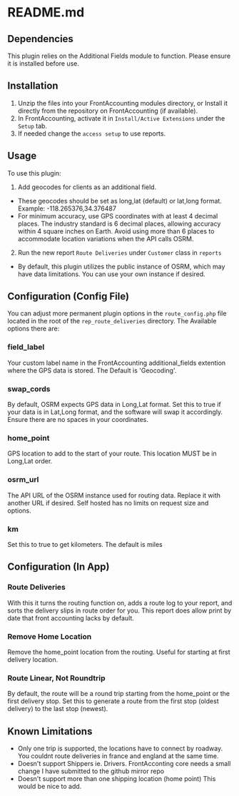 # README.md

## Dependencies
This plugin relies on the Additional Fields module to function. Please ensure 
it is installed before use.

## Installation
1. Unzip the files into your FrontAccounting modules directory, or
   Install it directly from the repository on FrontAccounting (if available).
2. In FrontAccounting, activate it in `Install/Active Extensions` under the 
   `Setup` tab.
3. If needed change the `access setup` to use reports.


## Usage
To use this plugin:
1. Add geocodes for clients as an additional field. 
- These geocodes should be set as long,lat (default) or lat,long format. 
  Example: -118.265376,34.376487
- For minimum accuracy, use GPS coordinates with at least 4 decimal places. 
  The industry standard is 6 decimal places, allowing accuracy within 4 square 
  inches on Earth. Avoid using more than 6 places to accommodate location 
  variations when the API calls OSRM. 
2. Run the new report `Route Deliveries` under `Customer` class in `reports`  
- By default, this plugin utilizes the public instance of OSRM, which may have 
data limitations. You can use your own instance if desired.

## Configuration (Config File)
You can adjust more permanent plugin options in the `route_config.php` file 
located in the root of the `rep_route_deliveries` directory. 
The Available options there are:

### field_label
Your custom label name in the FrontAccounting additional_fields extention where 
the GPS data is stored. The Default is 'Geocoding'.

### swap_cords
By default, OSRM expects GPS data in Long,Lat format. Set this to true if your 
data is in Lat,Long format, and the software will swap it accordingly. Ensure 
there are no spaces in your coordinates.

### home_point
GPS location to add to the start of your route. This location MUST be in 
Long,Lat order.

### osrm_url
The API URL of the OSRM instance used for routing data. Replace it with another 
URL if desired. Self hosted has no limits on request size and options.

### km
Set this to true to get kilometers. The default is miles

## Configuration (In App)

### Route Deliveries
With this it turns the routing function on, adds a route log to your report, 
and sorts the delivery slips in route order for you. This report does allow 
print by date that front accounting lacks by default.

### Remove Home Location
Remove the home_point location from the routing. Useful for starting at first 
delivery location.

### Route Linear, Not Roundtrip
By default, the route will be a round trip starting from the home_point or the 
first delivery stop. Set this to generate a route from the first stop 
(oldest delivery) to the last stop (newest).

## Known Limitations
- Only one trip is supported, the locations have to connect by roadway. You 
couldnt route deliveries in france and england at the same time.
- Doesn't support Shippers ie. Drivers. FrontAcconting core needs a small change 
I have submitted to the github mirror repo
- Doesn't support more than one shipping location (home point) This would be 
nice to add.
